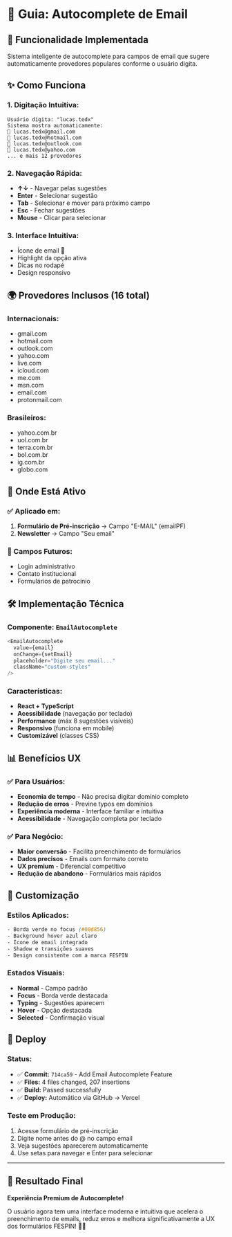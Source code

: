 # 📧 Guia: Autocomplete de Email

## 🎯 **Funcionalidade Implementada**

Sistema inteligente de autocomplete para campos de email que sugere automaticamente provedores populares conforme o usuário digita.

## ✨ **Como Funciona**

### **1. Digitação Intuitiva:**
```
Usuário digita: "lucas.tedx"
Sistema mostra automaticamente:
📧 lucas.tedx@gmail.com
📧 lucas.tedx@hotmail.com  
📧 lucas.tedx@outlook.com
📧 lucas.tedx@yahoo.com
... e mais 12 provedores
```

### **2. Navegação Rápida:**
- **↑↓** - Navegar pelas sugestões
- **Enter** - Selecionar sugestão
- **Tab** - Selecionar e mover para próximo campo
- **Esc** - Fechar sugestões
- **Mouse** - Clicar para selecionar

### **3. Interface Intuitiva:**
- Ícone de email 📧
- Highlight da opção ativa
- Dicas no rodapé
- Design responsivo

## 🌍 **Provedores Inclusos (16 total)**

### **Internacionais:**
- gmail.com
- hotmail.com  
- outlook.com
- yahoo.com
- live.com
- icloud.com
- me.com
- msn.com
- email.com
- protonmail.com

### **Brasileiros:**
- yahoo.com.br
- uol.com.br
- terra.com.br
- bol.com.br
- ig.com.br
- globo.com

## 📍 **Onde Está Ativo**

### **✅ Aplicado em:**
1. **Formulário de Pré-inscrição** → Campo "E-MAIL" (emailPF)
2. **Newsletter** → Campo "Seu email"

### **🎯 Campos Futuros:**
- Login administrativo
- Contato institucional  
- Formulários de patrocínio

## 🛠️ **Implementação Técnica**

### **Componente:** `EmailAutocomplete`
```typescript
<EmailAutocomplete
  value={email}
  onChange={setEmail}
  placeholder="Digite seu email..."
  className="custom-styles"
/>
```

### **Características:**
- **React + TypeScript**
- **Acessibilidade** (navegação por teclado)
- **Performance** (máx 8 sugestões visíveis)
- **Responsivo** (funciona em mobile)
- **Customizável** (classes CSS)

## 📊 **Benefícios UX**

### **✅ Para Usuários:**
- **Economia de tempo** - Não precisa digitar domínio completo
- **Redução de erros** - Previne typos em domínios
- **Experiência moderna** - Interface familiar e intuitiva
- **Acessibilidade** - Navegação completa por teclado

### **✅ Para Negócio:**
- **Maior conversão** - Facilita preenchimento de formulários
- **Dados precisos** - Emails com formato correto
- **UX premium** - Diferencial competitivo
- **Redução de abandono** - Formulários mais rápidos

## 🎨 **Customização**

### **Estilos Aplicados:**
```css
- Borda verde no focus (#00d856)
- Background hover azul claro
- Ícone de email integrado
- Shadow e transições suaves
- Design consistente com a marca FESPIN
```

### **Estados Visuais:**
- **Normal** - Campo padrão
- **Focus** - Borda verde destacada  
- **Typing** - Sugestões aparecem
- **Hover** - Opção destacada
- **Selected** - Confirmação visual

## 🚀 **Deploy**

### **Status:**
- ✅ **Commit:** `714ca59` - Add Email Autocomplete Feature
- ✅ **Files:** 4 files changed, 207 insertions
- ✅ **Build:** Passed successfully
- ✅ **Deploy:** Automático via GitHub → Vercel

### **Teste em Produção:**
1. Acesse formulário de pré-inscrição
2. Digite nome antes do @ no campo email
3. Veja sugestões aparecerem automaticamente
4. Use setas para navegar e Enter para selecionar

---

## 🎉 **Resultado Final**

**Experiência Premium de Autocomplete!** 

O usuário agora tem uma interface moderna e intuitiva que acelera o preenchimento de emails, reduz erros e melhora significativamente a UX dos formulários FESPIN! 📧✨ 